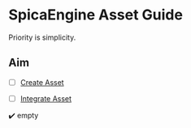# SpicaEngine Asset Guide

Priority is simplicity.

## Aim

- [ ] [Create Asset](https://github.com/ParvinEyvazov/spicaengine-asset-guide/blob/master/Docs/CREATE_ASSET.md)

- [ ] [Integrate Asset](https://github.com/ParvinEyvazov/spicaengine-asset-guide/blob/master/Docs/INTEGRATE_ASSET.md)

:heavy_check_mark: empty
